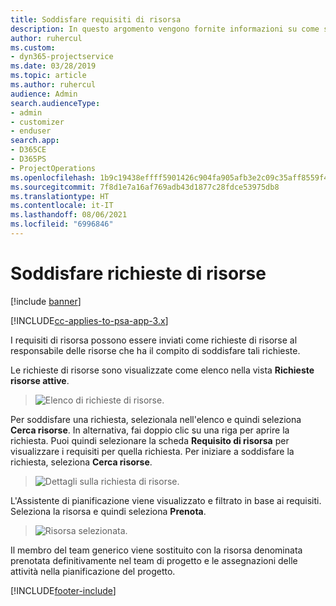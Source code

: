```yaml
---
title: Soddisfare requisiti di risorsa
description: In questo argomento vengono fornite informazioni su come soddisfare requisiti di risorsa.
author: ruhercul
ms.custom:
- dyn365-projectservice
ms.date: 03/28/2019
ms.topic: article
ms.author: ruhercul
audience: Admin
search.audienceType:
- admin
- customizer
- enduser
search.app:
- D365CE
- D365PS
- ProjectOperations
ms.openlocfilehash: 1b9c19438effff5901426c904fa905afb3e2c09c35aff8559f491c06401806e0
ms.sourcegitcommit: 7f8d1e7a16af769adb43d1877c28fdce53975db8
ms.translationtype: HT
ms.contentlocale: it-IT
ms.lasthandoff: 08/06/2021
ms.locfileid: "6996846"
---
```

# <a name="fulfilling-resource-requests"></a>Soddisfare richieste di risorse

[!include [banner](../includes/psa-now-project-operations.md)]

[!INCLUDE[cc-applies-to-psa-app-3.x](../includes/cc-applies-to-psa-app-3x.md)]

I requisiti di risorsa possono essere inviati come richieste di risorse al responsabile delle risorse che ha il compito di soddisfare tali richieste.

Le richieste di risorse sono visualizzate come elenco nella vista **Richieste risorse attive**.

> ![Elenco di richieste di risorse.](media/Resource-Management-image59.png)

Per soddisfare una richiesta, selezionala nell'elenco e quindi seleziona **Cerca risorse**. In alternativa, fai doppio clic su una riga per aprire la richiesta. Puoi quindi selezionare la scheda **Requisito di risorsa** per visualizzare i requisiti per quella richiesta. Per iniziare a soddisfare la richiesta, seleziona **Cerca risorse**.

> ![Dettagli sulla richiesta di risorse.](media/Resource-Management-image60.png)

L'Assistente di pianificazione viene visualizzato e filtrato in base ai requisiti. Seleziona la risorsa e quindi seleziona **Prenota**.

> ![Risorsa selezionata.](media/Resource-Management-image61.png)

Il membro del team generico viene sostituito con la risorsa denominata prenotata definitivamente nel team di progetto e le assegnazioni delle attività nella pianificazione del progetto.


[!INCLUDE[footer-include](../includes/footer-banner.md)]